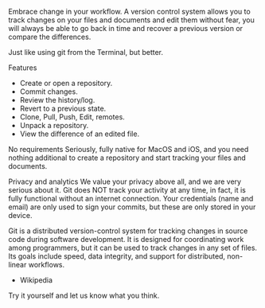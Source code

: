 Embrace change in your workflow.
A version control system allows you to track changes on your files and documents and edit them without fear, you will always be able to go back in time and recover a previous version or compare the differences.

Just like using git from the Terminal, but better.

Features
- Create or open a repository.
- Commit changes.
- Review the history/log.
- Revert to a previous state.
- Clone, Pull, Push, Edit, remotes.
- Unpack a repository.
- View the difference of an edited file.

No requirements
Seriously, fully native for MacOS and iOS, and you need nothing additional to create a repository and start tracking your files and documents.

Privacy and analytics
We value your privacy above all, and we are very serious about it. Git does NOT track your activity at any time, in fact, it is fully functional without an internet connection. Your credentials (name and email) are only used to sign your commits, but these are only stored in your device.

Git is a distributed version-control system for tracking changes in source code during software development. It is designed for coordinating work among programmers, but it can be used to track changes in any set of files. Its goals include speed, data integrity, and support for distributed, non-linear workflows.
- Wikipedia

Try it yourself and let us know what you think.
